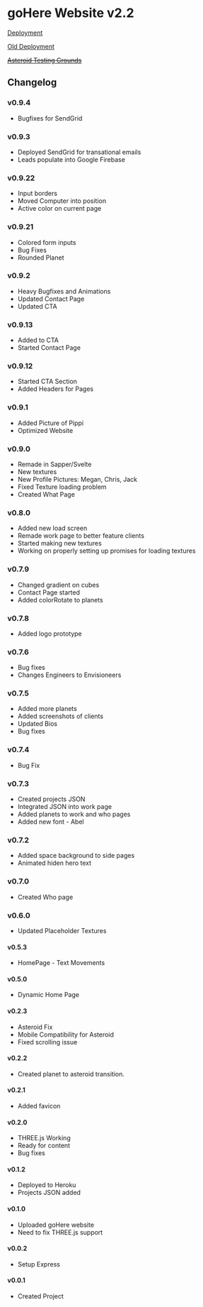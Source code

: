 # goHere Website v2.2
[Deployment](https://gh-gh.herokuapp.com/)

[Old Deployment](https://gohere-test.herokuapp.com/)

~~[Asteroid Testing Grounds](https://gohere-test.herokuapp.com/testgrounds.html)~~



## Changelog
### v0.9.4
* Bugfixes for SendGrid
### v0.9.3
* Deployed SendGrid for transational emails
* Leads populate into Google Firebase
### v0.9.22
* Input borders
* Moved Computer into position
* Active color on current page
### v0.9.21
* Colored form inputs
* Bug Fixes
* Rounded Planet
### v0.9.2
* Heavy Bugfixes and Animations
* Updated Contact Page
* Updated CTA
### v0.9.13
* Added to CTA
* Started Contact Page
### v0.9.12
* Started CTA Section
* Added Headers for Pages
### v0.9.1
* Added Picture of Pippi
* Optimized Website
### v0.9.0
* Remade in Sapper/Svelte
* New textures
* New Profile Pictures: Megan, Chris, Jack
* Fixed Texture loading problem
* Created What Page
### v0.8.0
* Added new load screen
* Remade work page to better feature clients
* Started making new textures
* Working on properly setting up promises for loading textures
### v0.7.9
* Changed gradient on cubes
* Contact Page started
* Added colorRotate to planets
### v0.7.8
* Added logo prototype
### v0.7.6
* Bug fixes
* Changes Engineers to Envisioneers
### v0.7.5
* Added more planets
* Added screenshots of clients
* Updated Bios
* Bug fixes
### v0.7.4
* Bug Fix
### v0.7.3
* Created projects JSON
* Integrated JSON into work page
* Added planets to work and who pages
* Added new font - Abel
### v0.7.2
* Added space background to side pages
* Animated hiden hero text
### v0.7.0
* Created Who page
### v0.6.0
* Updated Placeholder Textures
#### v0.5.3
* HomePage - Text Movements
#### v0.5.0
* Dynamic Home Page
#### v0.2.3
* Asteroid Fix
* Mobile Compatibility for Asteroid
* Fixed scrolling issue
#### v0.2.2
* Created planet to asteroid transition.
#### v0.2.1
* Added favicon
#### v0.2.0
* THREE.js Working 
* Ready for content
* Bug fixes
#### v0.1.2
* Deployed to Heroku
* Projects JSON added
#### v0.1.0
* Uploaded goHere website
* Need to fix THREE.js support
#### v0.0.2 
* Setup Express
#### v0.0.1 
* Created Project

